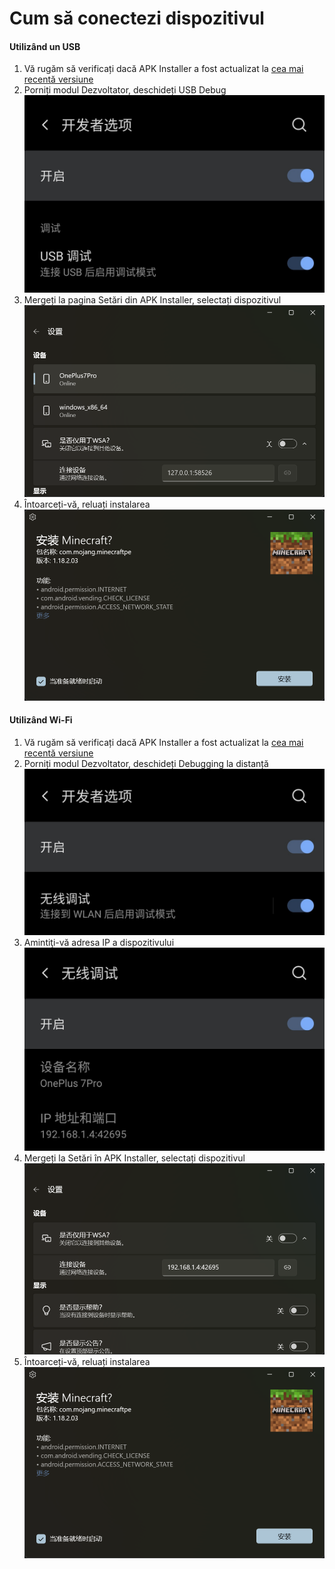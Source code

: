 # Cum să conectezi dispozitivul
#### Utilizând un USB
1. Vă rugăm să verificați dacă APK Installer a fost actualizat la [cea mai recentă versiune](https://www.microsoft.com/store/productId/9P2JFQ43FPPG "APK Installer")
2. Porniți modul Dezvoltator, deschideți USB Debug ![Modul de dezvoltare](https://raw.githubusercontent.com/Paving-Base/APK-Installer/screenshots/Documents/Tutorials/How%20To%20Connect%20Device/Images/Screenshot_20221002-172252.jpg)
3. Mergeți la pagina Setări din APK Installer, selectați dispozitivul ![Pagina Setări](https://raw.githubusercontent.com/Paving-Base/APK-Installer/screenshots/Documents/Tutorials/How%20To%20Connect%20Device/Images/Snipaste_2022-10-02_17-37-30.png)
4. Întoarceți-vă, reluați instalarea ![Reluați instalarea](https://raw.githubusercontent.com/Paving-Base/APK-Installer/screenshots/Documents/Tutorials/How%20To%20Connect%20Device/Images/Snipaste_2022-10-02_17-34-04.png)
#### Utilizând Wi-Fi
1. Vă rugăm să verificați dacă APK Installer a fost actualizat la [cea mai recentă versiune](https://www.microsoft.com/store/productId/9P2JFQ43FPPG "APK Installer")
2. Porniți modul Dezvoltator, deschideți Debugging la distanță ![Modul de dezvoltare](https://raw.githubusercontent.com/Paving-Base/APK-Installer/screenshots/Documents/Tutorials/How%20To%20Connect%20Device/Images/Screenshot_20221002-174001.jpg)
3. Amintiţi-vă adresa IP a dispozitivului ![Adresă IP](https://raw.githubusercontent.com/Paving-Base/APK-Installer/screenshots/Documents/Tutorials/How%20To%20Connect%20Device/Images/Screenshot_20221002-174200.jpg)
3. Mergeți la Setări în APK Installer, selectați dispozitivul ![Pagina Setări](https://raw.githubusercontent.com/Paving-Base/APK-Installer/screenshots/Documents/Tutorials/How%20To%20Connect%20Device/Images/Snipaste_2022-10-02_17-46-28.png)
4. Întoarceți-vă, reluați instalarea ![Reluați instalarea](https://raw.githubusercontent.com/Paving-Base/APK-Installer/screenshots/Documents/Tutorials/How%20To%20Connect%20Device/Images/Snipaste_2022-10-02_17-34-04.png)
